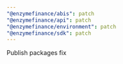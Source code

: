 ```yaml
---
"@enzymefinance/abis": patch
"@enzymefinance/api": patch
"@enzymefinance/environment": patch
"@enzymefinance/sdk": patch
---
```


Publish packages fix
